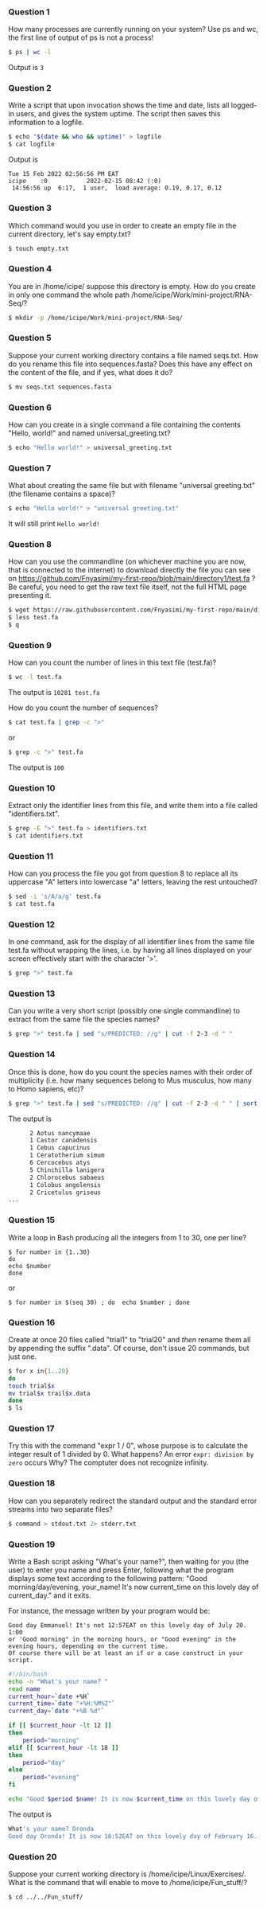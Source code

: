 ### Question 1
How many processes are currently running on your system? Use ps and wc, the first line of output of ps is not a process!
```bash
$ ps | wc -l
```
Output is `3`

### Question 2
Write a script that upon invocation shows the time and date, lists all logged-in users, and gives the system uptime. 
The script then saves this information to a logfile.
```bash
$ echo "$(date && who && uptime)" > logfile
$ cat logfile
```
Output is 
```
Tue 15 Feb 2022 02:56:56 PM EAT
icipe    :0           2022-02-15 08:42 (:0)
 14:56:56 up  6:17,  1 user,  load average: 0.19, 0.17, 0.12
```

### Question 3
Which command would you use in order to create an empty file in the current directory, let's say empty.txt?
```bash
$ touch empty.txt
```

### Question 4
You are in /home/icipe/  suppose this directory is empty. How do you create in only one command the whole path /home/icipe/Work/mini-project/RNA-Seq/?
```bash
$ mkdir -p /home/icipe/Work/mini-project/RNA-Seq/
```

### Question 5
Suppose your current working directory contains a file named seqs.txt. How do you rename this file into sequences.fasta? 
Does this have any effect on the content of the file, and if yes, what does it do?
```bash
$ mv seqs.txt sequences.fasta
```
### Question 6
How can you create in a single command a file containing the contents "Hello, world!" and named universal_greeting.txt?
```bash
$ echo "Hello world!" > universal_greeting.txt
```

### Question 7
What about creating the same file but with filename "universal greeting.txt" (the filename contains a space)?
```bash
$ echo "Hello world!" > "universal greeting.txt"
```
It will still print `Hello world!`

### Question 8
How can you use the commandline (on whichever machine you are now, that is connected to the internet) to download directly the 
file you can see on https://github.com/Fnyasimi/my-first-repo/blob/main/directory1/test.fa ? Be careful, you need to get the raw text file itself, 
not the full HTML page presenting it.
 ```bash
 $ wget https://raw.githubusercontent.com/Fnyasimi/my-first-repo/main/directory1/test.fa
 $ less test.fa
 $ q
 ```
 
### Question 9
How can you count the number of lines in this text file (test.fa)?
```bash
$ wc -l test.fa
```
The output is `10281 test.fa`

How do you count the number of sequences?
```bash
$ cat test.fa | grep -c ">"
```
or
```bash
$ grep -c ">" test.fa
```
The output is `100`


### Question 10
Extract only the identifier lines from this file, and write them into a file called "identifiers.txt".
```bash
$ grep -E ">" test.fa > identifiers.txt
$ cat identifiers.txt
```

### Question 11
How can you process the file you got from question 8 to replace all its uppercase "A" letters into lowercase "a" letters, leaving the rest untouched?
```bash
$ sed -i 's/A/a/g' test.fa
$ cat test.fa
```

### Question 12
In one command, ask for the display of all identifier lines from the same file test.fa without wrapping the lines, i.e. by having all lines displayed 
on your screen effectively start with the character '>'.
```bash
$ grep ">" test.fa
```

### Question 13
Can you write a very short script (possibly one single commandline) to extract from the same file the species names?
```bash
$ grep ">" test.fa | sed "s/PREDICTED: //g" | cut -f 2-3 -d " "
```

### Question 14
Once this is done, how do you count the species names with their order of multiplicity 
(i.e. how many sequences belong to Mus musculus, how many to Homo sapiens, etc)?
```bash
$ grep ">" test.fa | sed "s/PREDICTED: //g" | cut -f 2-3 -d " " | sort | uniq -c
```
The output is
```bash
      2 Aotus nancymaae
      1 Castor canadensis
      1 Cebus capucinus
      1 Ceratotherium simum
      6 Cercocebus atys
      5 Chinchilla lanigera
      2 Chlorocebus sabaeus
      1 Colobus angolensis
      2 Cricetulus griseus
...
```

### Question 15
Write a loop in Bash producing all the integers from 1 to 30, one per line?
```
$ for number in {1..30}
do
echo $number
done
```
or
```
$ for number in $(seq 30) ; do  echo $number ; done
```

### Question 16
Create at once 20 files called "trial1" to "trial20" and *then* rename them all by appending the suffix ".data". 
Of course, don't issue 20 commands, but just one.
```bash
$ for x in{1..20}
do
touch trial$x
mv trial$x trail$x.data
done
$ ls
```

### Question 17
Try this with the command "expr 1 / 0", whose purpose is to calculate the integer result of 1 divided by 0. What happens?
An error `expr: division by zero` occurs
Why?
The comptuter does not recognize infinity.

### Question 18
How can you separately redirect the standard output and the standard error streams into two separate files?
```bash
$ command > stdout.txt 2> stderr.txt
```

### Question 19
Write a Bash script asking "What's your name?", then waiting for you (the user) to enter you name and press Enter, 
following what the program displays some text according to the following pattern:
"Good morning/day/evening, your_name!
It's now current_time on this lovely day of current_day." and it exits.

For instance, the message written by your program would be:
```
Good day Emmanuel! It's not 12:57EAT on this lovely day of July 20. 1:00
or 'Good morning" in the morning hours, or "Good evening" in the evening hours, depending on the current time.
Of course there will be at least an if or a case construct in your script.

```
```bash
#!/bin/bash 
echo -n "What's your name? "
read name 
current_hour=`date +%H` 
current_time=`date "+%H:%M%Z"` 
current_day=`date "+%B %d"` 

if [[ $current_hour -lt 12 ]]
then 
    period="morning"
elif [[ $current_hour -lt 18 ]]
then 
    period="day"
else 
    period="evening"
fi 

echo "Good $period $name! It is now $current_time on this lovely day of $current_day."
```

The output is 
```bash
What's your name? Oronda
Good day Oronda! It is now 16:52EAT on this lovely day of February 16.
```

### Question 20
Suppose your current working directory is /home/icipe/Linux/Exercises/. What is the command that will enable to move to /home/icipe/Fun_stuff/?
```bash
$ cd ../../Fun_stuff/
```
